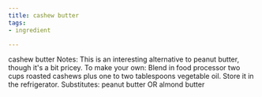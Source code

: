 ```yaml
---
title: cashew butter
tags:
- ingredient

---
```

cashew butter Notes: This is an interesting alternative to peanut butter, though it's a bit pricey. To make your own: Blend in food processor two cups roasted cashews plus one to two tablespoons vegetable oil. Store it in the refrigerator. Substitutes: peanut butter OR almond butter
